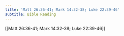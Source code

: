 ```yaml
---
title: 'Matt 26:36-41; Mark 14:32-38; Luke 22:39-46'
subtitle: Bible Reading
---
```


[[Matt 26:36-41; Mark 14:32-38; Luke 22:39-46]]